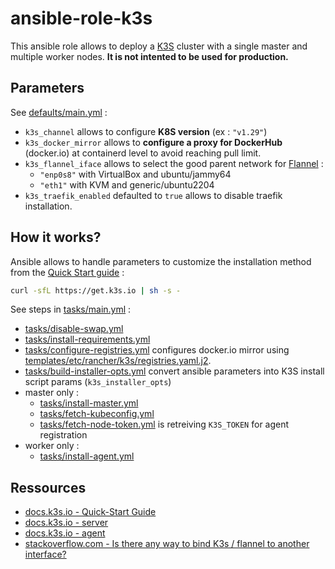 # ansible-role-k3s

This ansible role allows to deploy a [K3S](https://k3s.io/) cluster with a single master and multiple worker nodes. **It is not intented to be used for production.**

## Parameters

See [defaults/main.yml](defaults/main.yml) :

* `k3s_channel` allows to configure **K8S version** (ex : `"v1.29"`)
* `k3s_docker_mirror` allows to **configure a proxy for DockerHub** (docker.io) at containerd level to avoid reaching pull limit.
* `k3s_flannel_iface` allows to select the good parent network for [Flannel](https://docs.k3s.io/networking/basic-network-options) :
  * `"enp0s8"` with VirtualBox and ubuntu/jammy64
  * `"eth1"` with KVM and generic/ubuntu2204
* `k3s_traefik_enabled` defaulted to `true` allows to disable traefik installation.


## How it works?

Ansible allows to handle parameters to customize the installation method from the [Quick Start guide](https://docs.k3s.io/quick-start) :

```bash
curl -sfL https://get.k3s.io | sh -s -
```

See steps in [tasks/main.yml](tasks/main.yml) :

* [tasks/disable-swap.yml](tasks/disable-swap.yml)
* [tasks/install-requirements.yml](tasks/install-requirements.yml)
* [tasks/configure-registries.yml](tasks/configure-registries.yml) configures docker.io mirror using [templates/etc/rancher/k3s/registries.yaml.j2](templates/etc/rancher/k3s/registries.yaml.j2).
* [tasks/build-installer-opts.yml](tasks/build-installer-opts.yml) convert ansible parameters into K3S install script params (`k3s_installer_opts`)
* master only :
  * [tasks/install-master.yml](tasks/install-master.yml)
  * [tasks/fetch-kubeconfig.yml](tasks/fetch-kubeconfig.yml)
  * [tasks/fetch-node-token.yml](tasks/fetch-node-token.yml) is retreiving `K3S_TOKEN` for agent registration
* worker only :
  * [tasks/install-agent.yml](tasks/install-agent.yml)

## Ressources

* [docs.k3s.io - Quick-Start Guide](https://docs.k3s.io/quick-start)
* [docs.k3s.io - server](https://docs.k3s.io/cli/server)
* [docs.k3s.io - agent](https://docs.k3s.io/cli/agent)
* [stackoverflow.com - Is there any way to bind K3s / flannel to another interface?](https://stackoverflow.com/questions/66449289/is-there-any-way-to-bind-k3s-flannel-to-another-interface/66495119#66495119)

